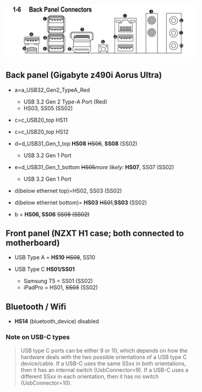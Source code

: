 
![Motherboard Back Panel](usb_back_panel_z490i.png)

## Back panel (Gigabyte z490i Aorus Ultra)

* a=a_USB32_Gen2_TypeA_Red
	* USB 3.2 Gen 2 Type-A Port (Red)
	* HS03, SS05 (SS02)

* c=c_USB20_top HS11
* c=c_USB20_top HS12

* d=d_USB31_Gen_1_top **HS08** ~~HS06~~, **SS08** (SS02)
	* USB 3.2 Gen 1 Port
* e=d_USB31_Gen_1_bottom ~~HS05~~_more likely:_ **HS07**, SS07 (SS02)
	* USB 3.2 Gen 1 Port


* d(below ethernet top)=HS02, SS03 (SS02)
* d(below ethernet bottom)= **HS03** ~~HS01~~,**SS03** (SS02)


* b = **HS06, SS06** ~~SS08 (SS02)~~



## Front panel (NZXT H1 case; both connected to motherboard)

* USB Type A = **HS10** ~~HS08~~, SS10

* USB Type C **HS01/SS01**
	* Samsung T5 = SS01 (SS02)
	* iPadPro = HS01, ~~SS03~~ (SS02)


## Bluetooth / Wifi

* **HS14** (bluetooth_device) disabled



### Note on USB-C types

> USB type C ports can be either 9 or 10, which depends on how the hardware deals with the two possible orientations of a USB type C device/cable.
> If a USB-C uses the same SSxx in both orientations, then it has an internal switch (UsbConnector=9).
> If a USB-C uses a different SSxx in each orientation, then it has no switch (UsbConnector=10).



